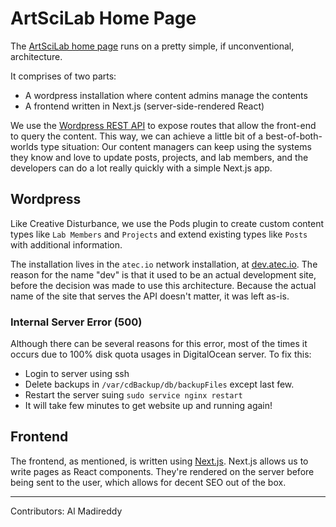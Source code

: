 # ArtSciLab Home Page

The [ArtSciLab home page](https://artscilab.atec.io) runs on a pretty simple, if unconventional, architecture. 

It comprises of two parts:
  - A wordpress installation where content admins manage the contents
  - A frontend written in Next.js (server-side-rendered React)

We use the [Wordpress REST API](https://developer.wordpress.org/rest-api/) to expose routes that allow the front-end to query the content. This way, we can achieve a little bit of a best-of-both-worlds type situation: Our content managers can keep using the systems they know and love to update posts, projects, and lab members, and the developers can do a lot really quickly with a simple Next.js app. 

## Wordpress

Like Creative Disturbance, we use the Pods plugin to create custom content types like `Lab Members` and `Projects` and extend existing types like `Posts` with additional information. 

The installation lives in the `atec.io` network installation, at [dev.atec.io](https://dev.atec.io). The reason for the name "dev" is that it used to be an actual development site, before the decision was made to use this architecture. Because the actual name of the site that serves the API doesn't matter, it was left as-is.

### Internal Server Error (500)

Although there can be several reasons for this error, most of the times it occurs due to 100% disk quota usages in DigitalOcean server. To fix this:
- Login to server using ssh
- Delete backups in `/var/cdBackup/db/backupFiles` except last few.
- Restart the server suing `sudo service nginx restart`
- It will take few minutes to get website up and running again!

## Frontend 

The frontend, as mentioned, is written using [Next.js](https://nextjs.org/). Next.js allows us to write pages as React components. They're rendered on the server before being sent to the user, which allows for decent SEO out of the box. 


---

Contributors: Al Madireddy
